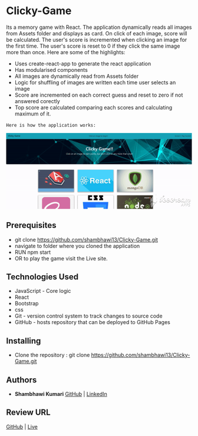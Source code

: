# Clicky-Game
Its a memory game with React. The application dynamically reads all images from Assets folder and displays as card. On click of each image, score will be calculated. The user's score is incremented when clicking an image for the first time. The user's score is reset to 0 if they click the same image more than once.
Here are some of the highlights:
- Uses create-react-app to generate the react application
- Has modularised components
- All images are dynamically read from Assets folder
- Logic for shuffling of images are written each time user selects an image
- Score are incremented on each correct guess and reset to zero if not answered corectly
- Top score are calculated comparing each scores and calculating maximum of it.


```
Here is how the application works:
```
![clicky-app](./Assets/final.gif)


## Prerequisites

- git clone https://github.com/shambhawi13/Clicky-Game.git
- navigate to folder where you cloned the application
- RUN npm start
- OR to play the game visit the Live site.

## Technologies Used
- JavaScript - Core logic
- React
- Bootstrap
- css
- Git - version control system to track changes to source code
- GitHub - hosts repository that can be deployed to GitHub Pages

## Installing

- Clone the repository : git clone https://github.com/shambhawi13/Clicky-Game.git 

## Authors

* **Shambhawi Kumari**
 [GitHub](https://github.com/shambhawi13/) | 
 [LinkedIn](https://www.linkedin.com/in/shambhawi-kumari/)


## Review URL

[GitHub](https://github.com/shambhawi13/Clicky-Game) | 
[Live](https://shambhawi13.github.io/Clicky-Game/)




